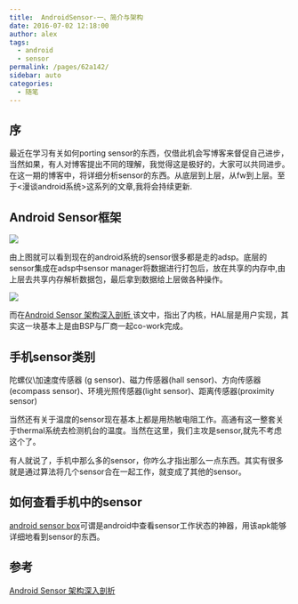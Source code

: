 ```yaml
---
title:  AndroidSensor-一、简介与架构  
date: 2016-07-02 12:18:00
author: alex
tags: 
  - android
  - sensor
permalink: /pages/62a142/
sidebar: auto
categories: 
  - 随笔
---
```

## 序

最近在学习有关如何porting sensor的东西，仅借此机会写博客来督促自己进步，当然如果，有人对博客提出不同的理解，我觉得这是极好的，大家可以共同进步。在这一期的博客中，将详细分析sensor的东西。从底层到上层，从fw到上层。至于<漫谈android系统>这系列的文章,我将会持续更新.

##  Android Sensor框架

![](https://raw.githubusercontent.com/NingbinWang/NingbinWang.github.io/master/img/post/sensor/sensor-1.png)

由上图就可以看到现在的android系统的sensor很多都是走的adsp。底层的sensor集成在adsp中sensor manager将数据进行打包后，放在共享的内存中,由上层去共享内存解析数据包，最后拿到数据给上层做各种操作。

![](https://raw.githubusercontent.com/NingbinWang/NingbinWang.github.io/master/img/post/sensor/sensor-2.png)

而在[Android Sensor 架构深入剖析 ](http://blog.chinaunix.net/uid-26997997-id-3485501.html)该文中，指出了内核，HAL层是用户实现，其实这一块基本上是由BSP与厂商一起co-work完成。


## 手机sensor类别

陀螺仪\加速度传感器 (g sensor)、磁力传感器(hall sensor)、方向传感器(ecompass sensor)、环境光照传感器(light sensor)、距离传感器(proximity sensor)

当然还有关于温度的sensor现在基本上都是用热敏电阻工作。高通有这一整套关于thermal系统去检测机台的温度。当然在这里，我们主攻是sensor,就先不考虑这个了。

有人就说了，手机中那么多的sensor，你咋么才指出那么一点东西。其实有很多就是通过算法将几个sensor合在一起工作，就变成了其他的sensor。

## 如何查看手机中的sensor

[android sensor box](http://www.appsapk.com/android-sensor-box/)可谓是android中查看sensor工作状态的神器，用该apk能够详细地看到sensor的东西。

## 参考

[Android Sensor 架构深入剖析 ](http://blog.chinaunix.net/uid-26997997-id-3485501.html)










